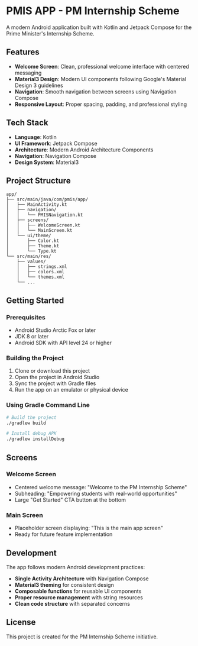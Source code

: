 # PMIS APP - PM Internship Scheme

A modern Android application built with Kotlin and Jetpack Compose for the Prime Minister's Internship Scheme.

## Features

- **Welcome Screen**: Clean, professional welcome interface with centered messaging
- **Material3 Design**: Modern UI components following Google's Material Design 3 guidelines
- **Navigation**: Smooth navigation between screens using Navigation Compose
- **Responsive Layout**: Proper spacing, padding, and professional styling

## Tech Stack

- **Language**: Kotlin
- **UI Framework**: Jetpack Compose
- **Architecture**: Modern Android Architecture Components
- **Navigation**: Navigation Compose
- **Design System**: Material3

## Project Structure

```
app/
├── src/main/java/com/pmis/app/
│   ├── MainActivity.kt
│   ├── navigation/
│   │   └── PMISNavigation.kt
│   ├── screens/
│   │   ├── WelcomeScreen.kt
│   │   └── MainScreen.kt
│   └── ui/theme/
│       ├── Color.kt
│       ├── Theme.kt
│       └── Type.kt
└── src/main/res/
    ├── values/
    │   ├── strings.xml
    │   ├── colors.xml
    │   └── themes.xml
    └── ...
```

## Getting Started

### Prerequisites

- Android Studio Arctic Fox or later
- JDK 8 or later
- Android SDK with API level 24 or higher

### Building the Project

1. Clone or download this project
2. Open the project in Android Studio
3. Sync the project with Gradle files
4. Run the app on an emulator or physical device

### Using Gradle Command Line

```bash
# Build the project
./gradlew build

# Install debug APK
./gradlew installDebug
```

## Screens

### Welcome Screen
- Centered welcome message: "Welcome to the PM Internship Scheme"
- Subheading: "Empowering students with real-world opportunities"
- Large "Get Started" CTA button at the bottom

### Main Screen
- Placeholder screen displaying: "This is the main app screen"
- Ready for future feature implementation

## Development

The app follows modern Android development practices:

- **Single Activity Architecture** with Navigation Compose
- **Material3 theming** for consistent design
- **Composable functions** for reusable UI components
- **Proper resource management** with string resources
- **Clean code structure** with separated concerns

## License

This project is created for the PM Internship Scheme initiative.
